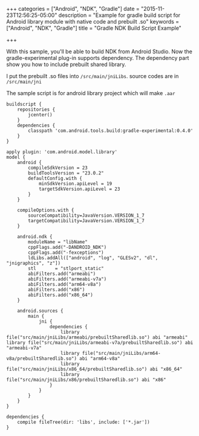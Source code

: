 +++
categories = ["Android", "NDK", "Gradle"]
date = "2015-11-23T12:56:25-05:00"
description = "Example for gradle build script for Android library module with native code and prebuilt .so"
keywords = ["Android", "NDK", "Gradle"]
title = "Gradle NDK Build Script Example"

+++

With this sample, you'll be able to build NDK from Android Studio. 
Now the gradle-experimental plug-in supports dependency. The dependency part show you how to include prebuilt shared library.

I put the prebuilt .so files into `/src/main/jniLibs`. source codes are in `/src/main/jni`

The sample script is for android library project which will make `.aar`

```
buildscript {
    repositories {
        jcenter()
    }
    dependencies {
        classpath 'com.android.tools.build:gradle-experimental:0.4.0'
    }
}

apply plugin: 'com.android.model.library'
model {
    android {
        compileSdkVersion = 23
        buildToolsVersion = "23.0.2"
        defaultConfig.with {
            minSdkVersion.apiLevel = 19
            targetSdkVersion.apiLevel = 23
        }
    }

    compileOptions.with {
        sourceCompatibility=JavaVersion.VERSION_1_7
        targetCompatibility=JavaVersion.VERSION_1_7
    }

    android.ndk {
        moduleName = "libName"
        cppFlags.add("-DANDROID_NDK")
        cppFlags.add("-fexceptions")
        ldLibs.addAll(["android", "log", "GLESv2", "dl", "jnigraphics", "z"])
        stl       = "stlport_static"
        abiFilters.add("armeabi")
        abiFilters.add("armeabi-v7a")
        abiFilters.add("arm64-v8a")
        abiFilters.add("x86")
        abiFilters.add("x86_64")
    }

    android.sources {
        main {
            jni {
                dependencies {
                    library file("src/main/jniLibs/armeabi/prebuiltSharedlib.so") abi "armeabi"                    library file("src/main/jniLibs/armeabi-v7a/prebuiltSharedlib.so") abi "armeabi-v7a"
                    library file("src/main/jniLibs/arm64-v8a/prebuiltSharedlib.so") abi "arm64-v8a"
                    library file("src/main/jniLibs/x86_64/prebuiltSharedlib.so") abi "x86_64"
                    library file("src/main/jniLibs/x86/prebuiltSharedlib.so") abi "x86"
                }
            }
        }
    }
}

dependencies {
    compile fileTree(dir: 'libs', include: ['*.jar'])
}
```